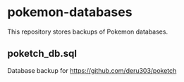 # pokemon-databases
This repository stores backups of Pokemon databases.

## poketch_db.sql
Database backup for https://github.com/deru303/poketch